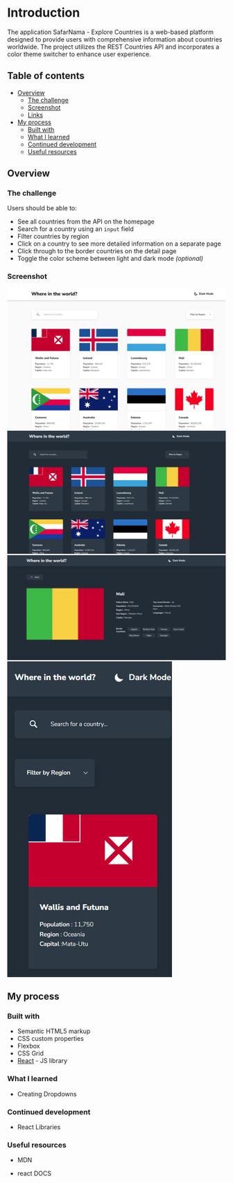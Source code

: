 # Introduction
The application SafarNama - Explore Countries is a web-based platform designed to provide users with comprehensive information about countries worldwide. The project utilizes the REST Countries API and incorporates a color theme switcher to enhance user experience.

## Table of contents

-   [Overview](#overview)
    -   [The challenge](#the-challenge)
    -   [Screenshot](#screenshot)
    -   [Links](#links)
-   [My process](#my-process)
    -   [Built with](#built-with)
    -   [What I learned](#what-i-learned)
    -   [Continued development](#continued-development)
    -   [Useful resources](#useful-resources)


## Overview

### The challenge

Users should be able to:

-   See all countries from the API on the homepage
-   Search for a country using an `input` field
-   Filter countries by region
-   Click on a country to see more detailed information on a separate page
-   Click through to the border countries on the detail page
-   Toggle the color scheme between light and dark mode _(optional)_

### Screenshot

![](./ss1.PNG)
![](./ss2.PNG)
![](./ss3.PNG)
![](./ss4.PNG)



## My process

### Built with

-   Semantic HTML5 markup
-   CSS custom properties
-   Flexbox
-   CSS Grid
-   [React](https://reactjs.org/) - JS library

### What I learned

-   Creating Dropdowns

### Continued development

-   React Libraries

### Useful resources

-   MDN

-   react DOCS




